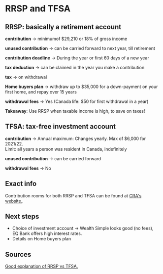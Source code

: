# RRSP and TFSA

## RRSP: basically a retirement account

**contribution** -> minimumof $29,210 or 18% of gross income

**unused contribution** -> can be carried forward to next year, till retirement

**contribution deadline** -> During the year or first 60 days of a new year

**tax deduction** -> can be claimed in the year you make a contribution

**tax** -> on withdrawal

**Home buyers plan** -> withdraw up to $35,000 for a down-payment on your first home, and repay over 15 years

**withdrawal fees** -> Yes (Canada life: $50 for first withdrawal in a year)


**Takeaway**: Use RRSP when taxable income is high, to save on taxes!


##  TFSA: tax-free investment account


**contribution** -> Annual maximum: Changes yearly. Max of $6,000 for 2021/22.    
                    Limit: all years a person was resident in Canada, indefinitely
                
**unused contribution** -> can be carried forward

**withdrawal fees** -> No

## Exact info

Contribution rooms for both RRSP and TFSA can be found at [CRA's website.](https://www.canada.ca/en/revenue-agency/services/e-services/e-services-individuals/account-individuals.html).

## Next steps

- Choice of investment account -> Wealth Simple looks good (no fees), EQ Bank offers high interest rates.
- Details on Home buyers plan

## Sources

[Good explanation of RRSP vs TFSA.](https://youngandthrifty.ca/tfsa-vs-rrsp/)

